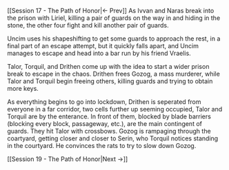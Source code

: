 [[Session 17 - The Path of Honor|<- Prev]]
As Ivvan and Naras break into the prison with Liriel, killing a pair of guards on the way in and hiding in the stone, the other four fight and kill another pair of guards.

Uncim uses his shapeshifting to get some guards to approach the rest, in a final part of an escape attempt, but it quickly falls apart, and Uncim manages to escape and head into a bar run by his friend Vraelis.

Talor, Torquil, and Drithen come up with the idea to start a wider prison break to escape in the chaos. Drithen frees Gozog, a mass murderer, while Talor and Torquil begin freeing others, killing guards and trying to obtain more keys. 

As everything begins to go into lockdown, Drithen is seperated from everyone in a far corridor, two cells further up seeming occupied, Talor and Torquil are by the enterance. In front of them, blocked by blade barriers (blocking every block, passageway, etc.), are the main contingent of guards. They hit Talor with crossbows. Gozog is rampaging through the coartyard, getting closer and closer to Serin, who Torquil notices standing in the courtyard. He convinces the rats to try to slow down Gozog.


[[Session 19 - The Path of Honor|Next ->]]
